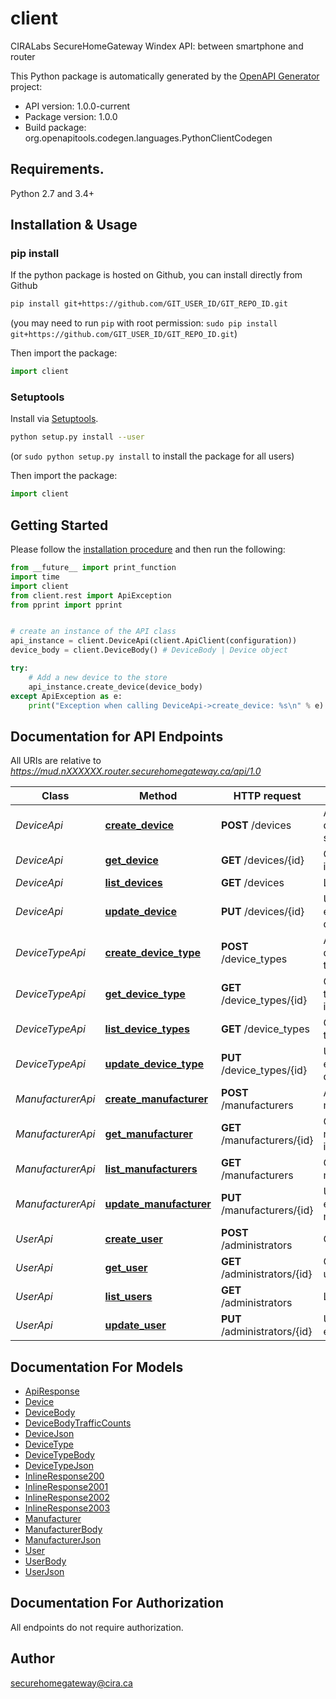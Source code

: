 # client
CIRALabs SecureHomeGateway Windex API: between smartphone and router

This Python package is automatically generated by the [OpenAPI Generator](https://openapi-generator.tech) project:

- API version: 1.0.0-current
- Package version: 1.0.0
- Build package: org.openapitools.codegen.languages.PythonClientCodegen

## Requirements.

Python 2.7 and 3.4+

## Installation & Usage
### pip install

If the python package is hosted on Github, you can install directly from Github

```sh
pip install git+https://github.com/GIT_USER_ID/GIT_REPO_ID.git
```
(you may need to run `pip` with root permission: `sudo pip install git+https://github.com/GIT_USER_ID/GIT_REPO_ID.git`)

Then import the package:
```python
import client 
```

### Setuptools

Install via [Setuptools](http://pypi.python.org/pypi/setuptools).

```sh
python setup.py install --user
```
(or `sudo python setup.py install` to install the package for all users)

Then import the package:
```python
import client
```

## Getting Started

Please follow the [installation procedure](#installation--usage) and then run the following:

```python
from __future__ import print_function
import time
import client
from client.rest import ApiException
from pprint import pprint


# create an instance of the API class
api_instance = client.DeviceApi(client.ApiClient(configuration))
device_body = client.DeviceBody() # DeviceBody | Device object

try:
    # Add a new device to the store
    api_instance.create_device(device_body)
except ApiException as e:
    print("Exception when calling DeviceApi->create_device: %s\n" % e)

```

## Documentation for API Endpoints

All URIs are relative to *https://mud.nXXXXXX.router.securehomegateway.ca/api/1.0*

Class | Method | HTTP request | Description
------------ | ------------- | ------------- | -------------
*DeviceApi* | [**create_device**](docs/DeviceApi.md#create_device) | **POST** /devices | Add a new device to the store
*DeviceApi* | [**get_device**](docs/DeviceApi.md#get_device) | **GET** /devices/{id} | Get a device information
*DeviceApi* | [**list_devices**](docs/DeviceApi.md#list_devices) | **GET** /devices | List devices
*DeviceApi* | [**update_device**](docs/DeviceApi.md#update_device) | **PUT** /devices/{id} | Update an existing device
*DeviceTypeApi* | [**create_device_type**](docs/DeviceTypeApi.md#create_device_type) | **POST** /device_types | Add a new device type to the store
*DeviceTypeApi* | [**get_device_type**](docs/DeviceTypeApi.md#get_device_type) | **GET** /device_types/{id} | Get a device type information
*DeviceTypeApi* | [**list_device_types**](docs/DeviceTypeApi.md#list_device_types) | **GET** /device_types | Get device types
*DeviceTypeApi* | [**update_device_type**](docs/DeviceTypeApi.md#update_device_type) | **PUT** /device_types/{id} | Update an existing device type
*ManufacturerApi* | [**create_manufacturer**](docs/ManufacturerApi.md#create_manufacturer) | **POST** /manufacturers | Add a new manufacturer
*ManufacturerApi* | [**get_manufacturer**](docs/ManufacturerApi.md#get_manufacturer) | **GET** /manufacturers/{id} | Get a manufacturer information
*ManufacturerApi* | [**list_manufacturers**](docs/ManufacturerApi.md#list_manufacturers) | **GET** /manufacturers | Get manufacturers
*ManufacturerApi* | [**update_manufacturer**](docs/ManufacturerApi.md#update_manufacturer) | **PUT** /manufacturers/{id} | Update an existing manufacturer
*UserApi* | [**create_user**](docs/UserApi.md#create_user) | **POST** /administrators | Create user
*UserApi* | [**get_user**](docs/UserApi.md#get_user) | **GET** /administrators/{id} | Get user by user id
*UserApi* | [**list_users**](docs/UserApi.md#list_users) | **GET** /administrators | List users
*UserApi* | [**update_user**](docs/UserApi.md#update_user) | **PUT** /administrators/{id} | Update an existing user


## Documentation For Models

 - [ApiResponse](docs/ApiResponse.md)
 - [Device](docs/Device.md)
 - [DeviceBody](docs/DeviceBody.md)
 - [DeviceBodyTrafficCounts](docs/DeviceBodyTrafficCounts.md)
 - [DeviceJson](docs/DeviceJson.md)
 - [DeviceType](docs/DeviceType.md)
 - [DeviceTypeBody](docs/DeviceTypeBody.md)
 - [DeviceTypeJson](docs/DeviceTypeJson.md)
 - [InlineResponse200](docs/InlineResponse200.md)
 - [InlineResponse2001](docs/InlineResponse2001.md)
 - [InlineResponse2002](docs/InlineResponse2002.md)
 - [InlineResponse2003](docs/InlineResponse2003.md)
 - [Manufacturer](docs/Manufacturer.md)
 - [ManufacturerBody](docs/ManufacturerBody.md)
 - [ManufacturerJson](docs/ManufacturerJson.md)
 - [User](docs/User.md)
 - [UserBody](docs/UserBody.md)
 - [UserJson](docs/UserJson.md)


## Documentation For Authorization

 All endpoints do not require authorization.

## Author

securehomegateway@cira.ca


